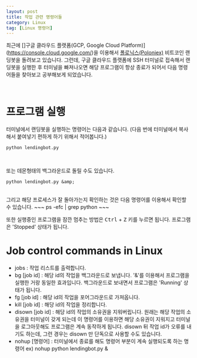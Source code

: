 ```yaml
---
layout: post
title: 작업 관련 명령어들
category: Linux
tag: [Linux 명령어]
---
```


최근에 []구글 클라우드 플랫폼(GCP, Google Cloud Platform)](https://console.cloud.google.com/)을
이용해서 [폴로닉스(Poloniex)](https://poloniex.com/) 비트코인 랜딩봇을 돌려보고 있습니다.
그런데, 구글 클라우드 플랫폼에 SSH 터미널로 접속해서 랜딩봇을 실행한 후 터미널을 빠져나오면
해당 프로그램이 항상 종료가 되어서 다음 명령어들을 찾아보고 공부해보게 되었습니다.

<br>

# 프로그램 실행

터미널에서 랜딩봇을 실행하는 명령어는 다음과 같습니다.
(다음 번에 터미널에서 복사해서 붙여넣기 편하게 하기 위해서 적어봅니다.)
~~~
python lendingbot.py
~~~

<br>

또는 데몬형태의 백그라운드로 돌릴 수도 있습니다.
~~~
python lendingbot.py &amp;
~~~

<br>
그리고 해당 프로세스가 잘 돌아가는지 확인하는 것은 다음 명령어를 이용해서 확인할 수 있습니다.
~~~
ps -efc | grep python
~~~

<br>

또한 실행중인 프로그램을 잠깐 멈추는 방법은 <kbd>Ctrl</kbd> + <kbd>Z</kbd> 키를 누르면 됩니다. 프로그램은 'Stopped' 상태가 됩니다.
<br>

# Job control commands in Linux

<ul>
 	<li>jobs : 작업 리스트를 출력합니다.</li>
 	<li>bg [job id] : 해당 id의 작업을 백그라운드로 보냅니다. '&amp;'를 이용해서 프로그램을 실행한 거랑 동일한 효과입니다. 백그라운드로 보내면서 프로그램은 'Running' 상태가 됩니다.</li>
 	<li>fg [job id] : 해당 id의 작업을 포어그라운드로 가져옵니다.</li>
 	<li>kill [job id] : 해당 id의 작업을 정리합니다.</li>
 	<li>disown [job id] : 해당 id의 작업의 소유권을 지워버립니다. 원래는 해당 작업의 소유권을 터미널이 갖게 되는데 이 명령어를 이용하면 해당 소유권이 지워지고 터미널을 로그아웃해도 프로그램은 계속 동작하게 됩니다. disown 뒤 작업 id가 오류를 내기도 하는데, 그런 경우는 disown 만 단독으로 사용할 수도 있습니다.</li>
 	<li>nohup [명령어] : 터미널에서 종료를 해도 명령어 부분이 계속 실행되도록 하는 명령어
ex) nohup python lendingbot.py &amp;</li>
</ul>
